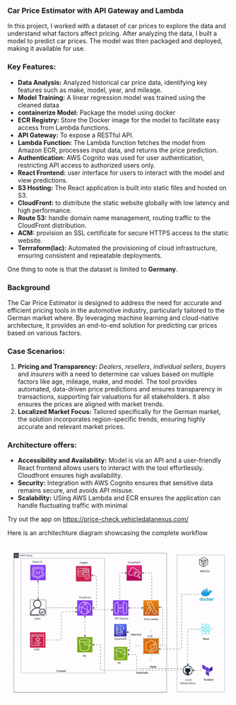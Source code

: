 ### Car Price Estimator with API Gateway and Lambda
In this project, I worked with a dataset of car prices to explore the data and understand what factors affect pricing. After analyzing the data, I built a model to predict car prices. The model was then packaged and deployed, making it available for use.

### Key Features:

- **Data Analysis:** Analyzed historical car price data, identifying key features such as make, model, year, and mileage.
- **Model Training:** A linear regression model was trained using the cleaned dataa
- **containerize Model:** Package the model using docker
- **ECR Registry:** Store the Docker image for the model to facilitate easy access from Lambda functions.
- **API Gateway:** To expose a RESTful API. 
- **Lambda Function:** The Lambda function fetches the model from Amazon ECR, processes input data, and returns the price prediction.
- **Authentication:** AWS Cognito was used for user authentication, restricting API access to authorized users only.
- **React Frontend:** user interface for users to interact with the model and view predictions.
- **S3 Hosting:** The React application is built into static files and hosted on S3.
- **CloudFront:** to distribute the static website globally with low latency and high performance.
- **Route 53:** handle domain name management, routing traffic to the CloudFront distribution.
- **ACM:** provision an SSL certificate for secure HTTPS access to the static website.
- **Terrraform(Iac):** Automated the provisioning of cloud infrastructure, ensuring consistent and repeatable deployments.

One thing to note is that the dataset is limited to **Germany**.

### Background
The Car Price Estimator is designed to address the need for accurate and efficient pricing tools in the automotive industry, particularly tailored to the German market where. By leveraging machine learning and cloud-native architecture, it provides an end-to-end solution for predicting car prices based on various factors.

### Case Scenarios:
1. **Pricing and Transparency:** *Dealers*, *resellers*, *individual sellers*, *buyers* and *insurers* with a need to determine car values based on multiple factors like age, mileage, make, and model. The tool provides automated, data-driven price predictions and ensures transparency in transactions, supporting fair valuations for all stakeholders.
It also ensures the prices are aligned with market trends.
2. **Localized Market Focus:** Tailored specifically for the German market, the solution incorporates region-specific trends, ensuring highly accurate and relevant market prices.

### Architecture offers:
- **Accessibility and Availability:** Model is via an API and a user-friendly React frontend allows  users to interact with the tool effortlessly. Cloudfront ensures high availability.
- **Security:** Integration with AWS Cognito ensures that sensitive data remains secure, and avoids API misuse.
- **Scalability:** USing AWS Lambda and ECR ensures the application can handle fluctuating traffic with minimal 


Try out the app on https://price-check.vehicledatanexus.com/

Here is an architechture diagram showcasing the complete workflow

![Funny Cat](https://github.com/Konzisam/car_price_estimator/blob/main/architechture.gif)

